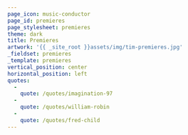 ```yaml
---
page_icon: music-conductor
page_id: premieres
page_stylesheet: premieres
theme: dark
title: Premieres
artwork: '{{ _site_root }}assets/img/tim-premieres.jpg'
_fieldset: premieres
_template: premieres
vertical_position: center
horizontal_position: left
quotes:
  -
    quote: /quotes/imagination-97
  -
    quote: /quotes/william-robin
  -
    quote: /quotes/fred-child
---
```





